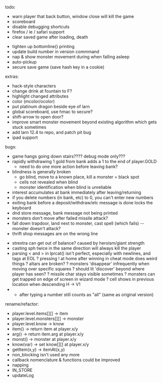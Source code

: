 todo:
* warn player that back button, window close will kill the game
* scoreboard
* disable debugging shortcuts
* firefox / ie / safari support
* clear saved game after loading, death
- tighten up bottomline() printing
- update build number in version commmand
- nap & show monster movement during when falling asleep
- auto-pickup
- secure save game (save hash key in a cookie)

extras:
- hack-style characters
- change drink at fountain to F?
- highlight changed attributes
- color (mcolor/ocolor)
- put platinum dragon beside eye of larn
- global scoreboard, use hmac to secure?
- shift-arrow to open door?
- improve smart monster movement beyond existing algorithm which gets stuck sometimes
- add larn 12.4 to repo, and patch pit bug
- ipad support

bugs:
* game hangs going down stairs???? debug mode only???
* rapidly withdrawing 1 gold from bank adds a 1 to the end of player.GOLD
    - need to do one more action before leaving bank?
* blindness is generally broken
    - go blind, move to a known place, kill a monster = black spot
    - cells not revealed when blind
    - monster identification when blind is unreliable
* interest accumulates at bank immediately after leaving/returning
* if you delete numbers (in bank, etc) to 0, you can't enter new numbers
* exiting bank before a deposit/withdraw/etc message is done locks the keyboard
* dnd store message, bank message not being printed
* monsters don't move after failed missile attack?
* fall down trapdoor, land next to monster, cast spell (which fails) -- monster doesn't attack?
* thrift shop messages are on the wrong line
- strextra can get out of balance? caused by heroism/giant strength
- casting sph twice in the same direction will always kill the player
- parsing < and > in lprcat() isn't perfect, especially with newlines, and tags at EOL
? pressing ! at home after winning in cheat mode does weird things
? altars are broken?
? monsters 'disappear' infrequently when moving over specific squares
? should lit 'discover' beyond where player has seen?
? missile char stays visible sometimes
? monsters can get trapped on edge of screen in wizard mode
? cell shows in previous location when descending H -> V1
- * after typing a number still counts as "all" (same as original version)

rename/refactor:
- player.level.items[][] -> item
- player.level.monsters[][] -> monster
- player.level.know -> know
- item() -> return item at player.x/y
- arg() -> return item.arg at player.x/y
- monst() -> monster at player.x/y
- know(var) -> set know[][] at player.x/y
- getItem(x,y) -> itemAt(x,y)
- non_blocking isn't used any more
- callback nomenclature & functions could be improved
- napping
- IN_STORE
- updateLog
